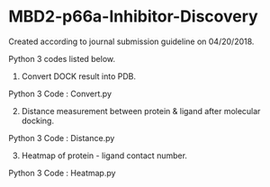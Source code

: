 # MBD2-p66a-Inhibitor-Discovery

Created according to journal submission guideline on 04/20/2018.

Python 3 codes listed below.


1. Convert DOCK result into PDB.

Python 3 Code : Convert.py

2. Distance measurement between protein & ligand after molecular docking.

Python 3 Code : Distance.py

3. Heatmap of protein - ligand contact number.

Python 3 Code : Heatmap.py

